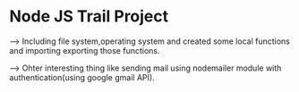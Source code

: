 # Node JS Trail Project

--> Including file system,operating system and created some local functions and importing exporting those functions.

--> Ohter interesting thing like sending mail using nodemailer module with authentication(using google gmail API).